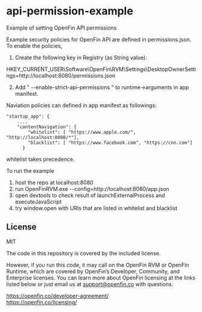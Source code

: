 # api-permission-example
Example of setting OpenFin API permissions

Example security policies for OpenFin API are defined in permissions.json.  To enable the policies, 

1. Create the following key in Registry (as String value):

HKEY_CURRENT_USER\Software\OpenFin\RVM\Settings\DesktopOwnerSettings=http://localhost:8080/permissions.json

2. Add " --enable-strict-api-permissions " to runtime->arguments in app manifest.

Naviation policies can defined in app manifest as followings:

    "startup_app": {
        ....
        "contentNavigation": {
            "whitelist": [ "https://www.apple.com/", "http://localhost:8080/*"],
            "blacklist": [ "https://www.facebook.com", "https://cnn.com"]
          }  

whitelist takes precedence.

To run the example

1. host the repo at localhost:8080
2. run
    OpenFinRVM.exe --config=http://localhost:8080/app.json
3. open devtools to check result of launchExternalProcess and executeJavaScript
4. try window.open with URls that are listed in whitelist and blacklist    

## License
MIT

The code in this repository is covered by the included license.

However, if you run this code, it may call on the OpenFin RVM or OpenFin Runtime, which are covered by OpenFin’s Developer, Community, and Enterprise licenses. You can learn more about OpenFin licensing at the links listed below or just email us at support@openfin.co with questions.

https://openfin.co/developer-agreement/ <br/>
https://openfin.co/licensing/

